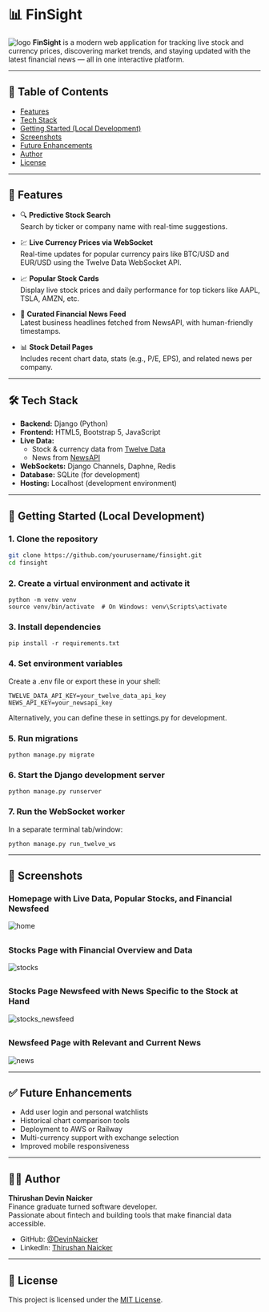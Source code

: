 # 📊 FinSight
![logo](images/FinSight.png)
**FinSight** is a modern web application for tracking live stock and currency prices, discovering market trends, and staying updated with the latest financial news — all in one interactive platform.

---

## 📂 Table of Contents

- [Features](#-features)
- [Tech Stack](#-tech-stack)
- [Getting Started (Local Development)](#-getting-started)
- [Screenshots](#-screenshots)
- [Future Enhancements](#-future-enhancements)
- [Author](#-author)
- [License](#-license)

---

## 🚀 Features

- 🔍 **Predictive Stock Search**  
  Search by ticker or company name with real-time suggestions.

- 💹 **Live Currency Prices via WebSocket**  
  Real-time updates for popular currency pairs like BTC/USD and EUR/USD using the Twelve Data WebSocket API.

- 📈 **Popular Stock Cards**  
  Display live stock prices and daily performance for top tickers like AAPL, TSLA, AMZN, etc.

- 📰 **Curated Financial News Feed**  
  Latest business headlines fetched from NewsAPI, with human-friendly timestamps.

- 📊 **Stock Detail Pages**  
  Includes recent chart data, stats (e.g., P/E, EPS), and related news per company.

---

## 🛠️ Tech Stack

- **Backend:** Django (Python)  
- **Frontend:** HTML5, Bootstrap 5, JavaScript  
- **Live Data:**  
  - Stock & currency data from [Twelve Data](https://twelvedata.com/)  
  - News from [NewsAPI](https://newsapi.org/)  
- **WebSockets:** Django Channels, Daphne, Redis  
- **Database:** SQLite (for development)  
- **Hosting:** Localhost (development environment)

---

## 🧪 Getting Started (Local Development)

### 1. Clone the repository

```bash
git clone https://github.com/yourusername/finsight.git
cd finsight
```
### 2. Create a virtual environment and activate it
```
python -m venv venv
source venv/bin/activate  # On Windows: venv\Scripts\activate
```
### 3. Install dependencies
```
pip install -r requirements.txt
```
### 4. Set environment variables

Create a .env file or export these in your shell:
```
TWELVE_DATA_API_KEY=your_twelve_data_api_key
NEWS_API_KEY=your_newsapi_key
```
Alternatively, you can define these in settings.py for development.

### 5. Run migrations
```
python manage.py migrate
```
### 6. Start the Django development server
```
python manage.py runserver
```
### 7. Run the WebSocket worker

In a separate terminal tab/window:
```
python manage.py run_twelve_ws
```
---

## 📸 Screenshots

### Homepage with Live Data, Popular Stocks, and Financial Newsfeed
![home](images/homepage.png)
##
### Stocks Page with Financial Overview and Data
![stocks](images/stocks.png)
##
### Stocks Page Newsfeed with News Specific to the Stock at Hand
![stocks_newsfeed](images/stocks_newsfeed.png)
##
### Newsfeed Page with Relevant and Current News
![news](images/newsfeed.png)

---

## ✅ Future Enhancements

- Add user login and personal watchlists  
- Historical chart comparison tools  
- Deployment to AWS or Railway  
- Multi-currency support with exchange selection  
- Improved mobile responsiveness  

---

## 👨‍💻 Author

**Thirushan Devin Naicker**  
Finance graduate turned software developer.  
Passionate about fintech and building tools that make financial data accessible.

- GitHub: [@DevinNaicker](https://github.com/DevinNaicker)  
- LinkedIn: [Thirushan Naicker](https://www.linkedin.com/in/devin-naicker-659711a4)

---

## 📄 License

This project is licensed under the [MIT License](LICENSE).
